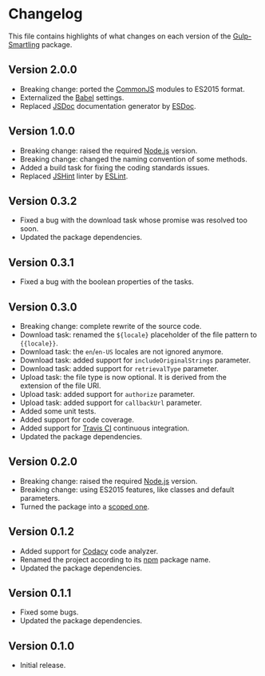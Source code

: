 # Changelog
This file contains highlights of what changes on each version of the [Gulp-Smartling](https://www.npmjs.com/package/@aquafadas/gulp-smartling) package.

## Version 2.0.0
- Breaking change: ported the [CommonJS](https://nodejs.org/api/modules.html) modules to ES2015 format.
- Externalized the [Babel](https://babeljs.io) settings.
- Replaced [JSDoc](http://usejsdoc.org) documentation generator by [ESDoc](https://esdoc.org).

## Version 1.0.0
- Breaking change: raised the required [Node.js](https://nodejs.org) version.
- Breaking change: changed the naming convention of some methods.
- Added a build task for fixing the coding standards issues.
- Replaced [JSHint](http://jshint.com) linter by [ESLint](http://eslint.org).

## Version 0.3.2
- Fixed a bug with the download task whose promise was resolved too soon.
- Updated the package dependencies.

## Version 0.3.1
- Fixed a bug with the boolean properties of the tasks.

## Version 0.3.0
- Breaking change: complete rewrite of the source code.
- Download task: renamed the `${locale}` placeholder of the file pattern to `{{locale}}`.
- Download task: the `en`/`en-US` locales are not ignored anymore.
- Download task: added support for `includeOriginalStrings` parameter. 
- Download task: added support for `retrievalType` parameter. 
- Upload task: the file type is now optional. It is derived from the extension of the file URI.
- Upload task: added support for `authorize` parameter. 
- Upload task: added support for `callbackUrl` parameter. 
- Added some unit tests.
- Added support for code coverage.
- Added support for [Travis CI](https://travis-ci.org) continuous integration.
- Updated the package dependencies.

## Version 0.2.0
- Breaking change: raised the required [Node.js](https://nodejs.org) version.
- Breaking change: using ES2015 features, like classes and default parameters.
- Turned the package into a [scoped one](https://docs.npmjs.com/getting-started/scoped-packages).

## Version 0.1.2
- Added support for [Codacy](https://www.codacy.com) code analyzer.
- Renamed the project according to its [npm](https://www.npmjs.com) package name.
- Updated the package dependencies.

## Version 0.1.1
- Fixed some bugs.
- Updated the package dependencies.

## Version 0.1.0
- Initial release.
